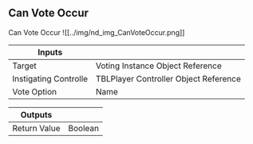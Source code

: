 ## Can Vote Occur
Can Vote Occur
![[../img/nd_img_CanVoteOccur.png]]

|Inputs||
|--|--|
| Target | Voting Instance Object Reference |
| Instigating Controlle | TBLPlayer Controller Object Reference |
| Vote Option | Name |

|Outputs||
|--|--|
| Return Value | Boolean |
